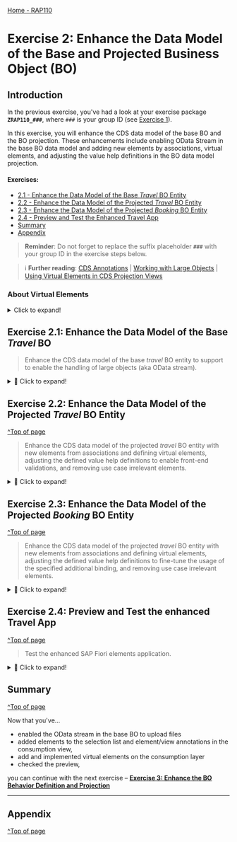 [Home - RAP110](../../README.md)

# Exercise 2: Enhance the Data Model of the Base and Projected Business Object (BO) 

## Introduction
In the previous exercise, you've had a look at your exercise package **`ZRAP110_###`**, where `###` is your group ID (see [Exercise 1](../ex01/README.md)).  

In this exercise, you will enhance the CDS data model of the base BO and the BO projection. These enhancements include enabling OData Stream in the base BO data model and adding new elements by associations, virtual elements, and adjusting the value help definitions in the BO data model projection.

#### Exercises:
- [2.1 - Enhance the Data Model of the Base _Travel_ BO Entity](#exercise-21-enhance-the-data-model-of-the-base-travel-bo)
- [2.2 - Enhance the Data Model of the Projected _Travel_ BO Entity](#exercise-22-enhance-the-data-model-of-the-projected-travel-bo-entity)
- [2.3 - Enhance the Data Model of the Projected _Booking_ BO Entity](#exercise-23-enhance-the-data-model-of-the-projected-booking-bo-entity)
- [2.4 - Preview and Test the Enhanced Travel App](#exercise-24-preview-and-test-the-enhanced-travel-app)
- [Summary](#summary)
- [Appendix](#appendix) 

> **Reminder**: Do not forget to replace the suffix placeholder **`###`** with your group ID in the exercise steps below. 

> ℹ **Further reading**: [CDS Annotations](https://help.sap.com/docs/btp/sap-abap-restful-application-programming-model/cds-annotations) | [Working with Large Objects](https://help.sap.com/docs/btp/sap-abap-restful-application-programming-model/working-with-large-objects) | [Using Virtual Elements in CDS Projection Views](https://help.sap.com/docs/btp/sap-abap-restful-application-programming-model/using-virtual-elements-in-cds-projection-views) 


### About Virtual Elements

<details>
  <summary> Click to expand!</summary>
  
> Virtual elements represent transient fields in business applications. They are used to define additional CDS elements that are not persisted on the database, but calculated during runtime using ABAP classes that implement the virtual element interface. They are defined at the level of CDS projection views as additional elements within the SELECT list. 
> 
> The OData service metadata do not differentiate between regular CDS elements with database persistence and virtual elements. 
> Consequently, a virtual element appears in an application UI equal to any other element.
> 
> **Read more**: [Using Virtual Elements in CDS Projection Views](https://help.sap.com/docs/btp/sap-abap-restful-application-programming-model/using-virtual-elements-in-cds-projection-views)

</details>


## Exercise 2.1: Enhance the Data Model of the Base _Travel_ BO 

> Enhance the CDS data model of the base _travel_ BO entity to support to enable the handling of large objects (aka OData stream).

<details>
  <summary>🔵 Click to expand!</summary>
  
### Exercise 2.1.1: Enhance the Data Model of the Base _Travel_ BO Entity
[^Top of page](#)

> Adjust the CDS data model of the base _Travel_ BO entity in view entity ![datadefinition](../images/adt_ddls.png)**`ZRAP110_R_TravelTP_###`** to enable the handling of large objects in your Fiori elements app. 
> 
> By doing that, you will give end-users the option to upload and download images from your _Travel_ app. 

<details>
  <summary>🟣 Click to expand!</summary>
 
 1. Go to the **Project Explorer**, open the CDS data definiton ![datadefinition](../images/adt_ddls.png)**`ZRAP110_R_TravelTP_###`**.
  
 2. Enable the OData Stream by adding the appropriate annotations to the elements **`Attachment`** and **`MimeType`** as shown on the screenshot. Use the code snippets provided below .
 
     - For the element **`Attachment`** - which is used to store the LOB (aka stream) and must be bound to a MIME type:
     ```ABAP
       @Semantics.largeObject: { mimeType: 'MimeType',    //case-sensitive
                                 fileName: 'FileName',    //case-sensitive
                                 //acceptableMimeTypes: ['image/png', 'image/jpeg'],
                                 contentDispositionPreference: #ATTACHMENT }
     ``` 
 
     - For the element **`MimeType`** - which is used to indicates the content type of the attachment: 
     ```ABAP
        @Semantics.mimeType: true
     ```
  
    <img src="images/ex2.png" alt="Base Travel BO view" width="50%">   
  
    <details>
      <summary>About the annotation `@Semantics.largeObject`</summary>

      Here is a short explanation of the attributes of the element annotation **`@Semantics.largeObject`** : 

       - **`mimeType`**: It is a mandatory attribute which indicates the name of the field containing the type of a MIME object. The value is-case sentitive.
       - **`fileName`**: It is an optional attribute which indicates the name of the field containing the file name of a MIME object. The value is-case sentitive.
       - **`acceptableMimeTypes`**: It provides the list of acceptable MIME types for the related stream property to restrict or verify the user entry accordingly. If any subtype is accepted, this can be indicated by *.
       - **`contentDispositionPreference`**: It is used to define whether, depending on the browser settings, the file attachment is either displayed in the browser (setting #INLINE) or downloaded when selected (option #ATTACHMENT).  

      [Read more on Semantic Annotations](https://help.sap.com/docs/btp/sap-abap-restful-application-programming-model/semantics-annotations)

     </details>     
      
 3. Save ![save icon](../images/adt_save.png) (**Ctrl+S**) and activate ![activate icon](../images/adt_activate.png) (**Ctrl+F3**) the changes. Close the data definition.

</details>

</details>

## Exercise 2.2: Enhance the Data Model of the Projected _Travel_ BO Entity
[^Top of page](#)
 
> Enhance the CDS data model of the projected _travel_ BO entity with new elements from associations and defining virtual elements, adjusting the defined value help definitions to enable front-end validations, and removing use case irrelevant elements.

 <details>
  <summary>🔵 Click to expand!</summary>
  
### Exercise 2.2.1: Enhance the _Travel_ BO projection view

> Enhance the _Travel_ BO projection view ![datadefinition](../images/adt_ddls.png)**`ZRAP110_C_TravelTP_###`**, aka consumption view.

 <details>
  <summary>🟣 Click to expand!</summary>

 1. Performing classic adjustment tasks such as adding new elements from associations, specifying associated text elements, removing use case irrelevant elements have already been introduced and explained in [RAP100](https://github.com/SAP-samples/abap-platform-rap-workshops/tree/main/rap1xx/rap100#exercises). 
   
    Replace the whole data definition of the _travel_ BO projection view ![datadefinition](../images/adt_ddls.png)**`ZRAP110_C_TravelTP_###`** with the source code from the document provided below.
  
    Replace all occurences of the placeholder **`###`** with your group ID using **Ctrl+F**.
    
    > **Hint**: The changed lines are marked with a comment in the provided source code.
  
    ▶📄 **Source code document:** ![ddls icon](../images/adt_ddls.png)[CDS Projection View ZRAP110_C_TRAVELTP_###](sources/EX02_DDLS_ZRAP110_C_TRAVELTP.txt)       
  
 2. Now, go ahead and define the virtual element **`OverallStatusIndicator`** that will be used to specify the criticality of the travel overall status in the _Travel_ app in the metadata extension later on. The end-user label of this element is **`Overall Status Indicator`**. 
 
    The keyword **`virtual`** must be specified in front of the element and the name of the calculation class must be specified in the annotation **`@ObjectModel.virtualElementCalculatedBy`**. The ABAP class ![class icon](../images/adt_class.png)**`ZRAP110_CALC_TRAV_ELEM_###`** will be used to calculate this virtual element is specified.   
   
    Uncomment in the _Travel_ BO projection view ![datadefinition](../images/adt_ddls.png)**`ZRAP110_C_TravelTP_###`** the code snippet below placed after the element **`OverallStatusText`** in the SELECT list as shown on the screenshot and replace the placeholder **`###`** with your group ID.
  
    ```ABAP
              @ObjectModel.virtualElementCalculatedBy: 'ABAP:ZRAP110_CALC_TRAV_ELEM_###'
              @EndUserText.label: 'Overall Status Indicator'
      virtual OverallStatusIndicator : abap.int2,
    ```                      
  
    <img src="images/ex2x1.png" alt="ABAP Class" width="50%">
   
    >  ℹ **Info:** Due to time constraint, a skelleton of the class **`ABAP:ZRAP110_CALC_TRAV_ELEM_###`* has been already generated in your exercise package. You will enhance its implementation in the step 2.4.   
  
 3. Save ![save icon](../images/adt_save.png) (**Ctrl+S**) and activate ![activate icon](../images/adt_activate.png) (**Ctrl+F3**) the changes. Close the data definition.  

</details>

### Exercise 2.2.2: Calculate the Virtual Elements of the _Travel_ BO Entity

> Implement the logic of the virtual element **`OverallStatusIndicator`** in the ABAP Class ![class icon](../images/adt_class.png)**`ZRAP110_CALC_TRAV_ELEM_###`**, where `###`is your group ID.

 <details>
  <summary>🟣 Click to expand!</summary>

 1. Open your ABAP class ![class icon](../images/adt_class.png)**`ZRAP110_CALC_TRAV_ELEM_###`** and have a look at the available source code.
    
    > ⚠ **Error**: Please remove the statement **`interfaces IF_SADL_EXIT .`**  erroneously inserted by the generator into the class definition section. This is due to a bug that is currently under investigation.           

    Your source code will look like this:
   
    <img src="images/ex203.png" alt="ABAP Class" width="50%">
  
    **Brief explanation**: 
    <details>
      <summary> Click to expand!</summary>
   
      - The class implements the virtual element interface **`IF_SADL_EXIT_CALC_ELEMENT_READ`** that must be implemented by calculation classes for virtual elements.
  
      - The method **`IF_SADL_EXIT_CALC_ELEMENT_READ~GET_CALCULATION_INFO`** provides a list of all elements that are required for calculating the values of the virtual elements in the requested entity. This method is called during runtime before the retrieval of data from the database to ensure that all necessary elements for calculation are filled with data.
  
      - The method **`IF_SADL_EXIT_CALC_ELEMENT_READ~CALCULATE`** executes the value calculation for the virtual element. This method is called during runtime after data is retrieved from the database. The elements needed for the calculation of the virtual elements are already inside the data table passed to this method. The method returns a table that contains the values of the requested virtual elements.
    
      > **Read more**: [Using Virtual Elements in CDS Projection](https://help.sap.com/docs/btp/fc4c71aa50014fd1b43721701471913d/319380e0cef94051ae9aa292ffadb59a.html)

    </details>      
      
 2. Define the class method interface **`calculate_trav_status_ind`** in the public section of the class definition where the proper calculation of the virtual element **`OverallStatusIndicator`** will take place. The method is declared as class method to have the possibility to access it externaly, for example, from a function.
  
    For that, insert the code snippet provided below after the statement _`interfaces IF_SADL_EXIT_CALC_ELEMENT_READ.`_ in the class definition and replace all occurences of the placeholder **`###`** with your group ID.   
  
    ```ABAP
    CLASS-METHODS:
      calculate_trav_status_ind
        IMPORTING is_original_data TYPE ZRAP110_C_TravelTP_###
        RETURNING VALUE(result)    TYPE ZRAP110_C_TravelTP_###.
    ```      
  
     Your source code should look like this:
     
     <img src="images/ex2x2.png" alt="ABAP Class" width="50%">
 
  
 3. Press the light bulb symbol on the left side or use the ADT Quick Fix (**Ctrl+1**) to add the missing method implementations. Set the cursor before your method **`calculate_trav_status_ind`** and press **CTRL + 1**, select **Add implementation for `calculate_trav_status_ind`**.

    Your source code should look like this:
     
    <img src="images/ex2x11.png" alt="ABAP Class" width="50%">
  
 4. Implement the methods **`calculate_trav_status_ind`**.
     
    The logic is quite simple: the criticality indicator ( 1  = red | 2 = orange  | 3 = green) is bound to the overall travel status:
     - If travel status is _accepted_, then the criticality is `3`, i.e. green.
     - If travel status is _open_, then the criticality is `2`, i.e. orange.
     - If travel status is _rejected_, then the criticality is `1`, i.e. red.
   
    For that, replace the empty method implementation of **`calculate_trav_status_ind`** with the code snippet provided below.
  
    ```ABAP
      METHOD calculate_trav_status_ind.   
        result = CORRESPONDING #( is_original_data ).

        "travel status indicator
        "(criticality: 1  = red | 2 = orange  | 3 = green)  
        CASE result-OverallStatus.
          WHEN 'X'.
            result-OverallStatusIndicator = 1.
          WHEN 'O'.
            result-OverallStatusIndicator = 2.
          WHEN 'A'.
            result-OverallStatusIndicator = 3.        
          WHEN OTHERS.
        ENDCASE.
      ENDMETHOD.   
    ```   
   
    <img src="images/ex206.png" alt="ABAP Class" width="50%">
  
 5. Now, uncomment the method call **`calculate_trav_status_ind`** within the method **`CALCULATE`**.
   
    > `<fs_trav_original_data> = zrap110_calc_trav_elem_###=>calculate_trav_status_ind( <fs_trav_original_data> ).`
  
    <img src="images/ex207.png" alt="ABAP Class" width="80%">  
  
 6. Save ![save icon](../images/adt_save.png) (**Ctrl+S**) and activate ![activate icon](../images/adt_activate.png) (**Ctrl+F3**) the changes. Close the ABAP class.
   
</details>

</details>  
  
## Exercise 2.3: Enhance the Data Model of the Projected _Booking_ BO Entity
[^Top of page](#)

> Enhance the CDS data model of the projected _travel_ BO entity with new elements from associations and defining virtual elements, adjusting the defined value help definitions to fine-tune the usage of the specified additional binding, and removing use case irrelevant elements.

 <details>
  <summary>🔵 Click to expand!</summary>

 ### Exercise 2.3.1: Enhance the _Booking_ BO projection view

> Enhance the _Booking_ BO projection view ![ddls icon](../images/adt_ddls.png)**`ZRAP110_C_BookingTP_###`**.   
> 
> Beside basic minor classic adjustments, you will add four (4) virtual elements to the data model: 
>   
>   - **`BookingStatusIndicator`** that will be used to determine the criticality of the booking status on Fiori elements UIs in the metadata extension later on. End-user label is "_Overall Status Indicator_".   
>   - **`InitialDaysToFlight`** that will be used to calculate the initial number of days between the flight date and the booking date (_flight date - booking date_). the end-user label is "_Initial Days to Flight_".     
>   - **`RemainingDaysToFlight`** that will be used to calculate the remaining number of days before the flight (_flight date - current date_). End-user label is "_Remaining Days to Flight_".    
>   - **`DaysToFlightIndicator`** that will be used to calculate the criticality indicator for the remaining days to flight. The end-user label is "_Days to Flight Indicator_".         
 
 <details>
  <summary>🟣 Click to expand!</summary>
 
 1. Open the CDS projection view ![datadefinition](../images/adt_ddls.png)**`ZRAP110_C_BookingTP_###`**. 
  
 2. Similarly to Exercise 2.2.1 basic adjustments will be carried out by simply replacing the complete data definition of your _Booking_ BO projection view with the source code provided in the source code document linked below. 
   
    Replace all occurences of the placeholder **`###`** with your group ID using **Ctrl+F**.
 
    ▶📄 **Source code document**: ![ddls icon](../images/adt_ddls.png)[CDS projection view ZRAP110_C_BookingTP_###](sources/EX02_DDLS_ZRAP110_C_BOOKINGTP.txt)  
  
 3. Now, define the four (4) new virtual elements **`BookingStatusIndicator`**, **`InitialDaysToFlight`**, **`RemainingDaysToFlight`**, and **`RemainingDaysToFlight`**. Their values will be determined in the ABAP class **`ZRAP110_CALC_BOOK_ELEM_###`**.
      
    For that, uncomment the code snippet below placed after the element **`BookingStatusText`** in the SELECT list as shown on the screenshot and replace the placeholders **`###`** with your group ID.
       
    <img src="images/ex2x3.png" alt="ABAP Class" width="70%">

    <details>
      <summary>Source code</summary>   
        
      ```ABAP
              @ObjectModel.virtualElementCalculatedBy: 'ABAP:ZRAP110_CALC_BOOK_ELEM_###'
              @EndUserText.label: 'Booking Status Indicator'
      virtual BookingStatusIndicator : abap.int2,

              @ObjectModel.virtualElementCalculatedBy: 'ABAP:ZRAP110_CALC_BOOK_ELEM_###'
              @EndUserText.label: 'Initial Days to Flight'
      virtual InitialDaysToFlight    : abap.int1,

              @ObjectModel.virtualElementCalculatedBy: 'ABAP:ZRAP110_CALC_BOOK_ELEM_###'
              @EndUserText.label: 'Remaining Days to Flight'
      virtual RemainingDaysToFlight  : abap.int1,

              @ObjectModel.virtualElementCalculatedBy: 'ABAP:ZRAP110_CALC_BOOK_ELEM_###'
              @EndUserText.label: 'Days to Flight Indicator'
      virtual DaysToFlightIndicator  : abap.int1,      
      ``` 
      
    </details>
     
 5. Save ![save icon](../images/adt_save.png) (**Ctrl+S**) and activate ![activate icon](../images/adt_activate.png) (**Ctrl+F3**) the changes. Close the data definition.  
  
</details>

### Exercise 2.3.2: Calculate the Virtual Elements of the _Booking_ BO Entity 
[^Top of page](#)

> Implement the logic of the different virtual elements of the _booking_ BO entity in the ABAP Class ![class icon](../images/adt_class.png)**`ZRAP110_CALC_BOOK_ELEM_###`**, where `###`is your group ID.

 <details>
  <summary>🟣 Click to expand!</summary>

 1. Open your ABAP class ![ABAP class](../images/adt_class.png)**`ZRAP110_CALC_BOOK_ELEM_###`** and have a look at it. It is similar to the ABAP class `ZRAP110_CALC_TRAV_ELEM_###` and the princip is the same.
      
    > ⚠ **Error**: Please remove the statement **`interfaces IF_SADL_EXIT .`**  erroneously inserted by the generator into the class definition section. This is due to a bug that is currently under investigation.       
        
 2. Define the class method interface **`calculate_days_to_flight`** in the public section of the class definition. 

    For that, insert the code snippet provided below after the statement _`interfaces IF_SADL_EXIT_CALC_ELEMENT_READ.`_ in the class definition and replace all occurences of the placeholder **`###`** with your group ID.

    ```ABAP
      CLASS-METHODS:
        calculate_days_to_flight
          IMPORTING is_original_data TYPE ZRAP110_C_BookingTP_###
          RETURNING VALUE(result)    TYPE ZRAP110_C_BookingTP_###.
    ```      
  
     Your source code should look like this:
     
     <img src="images/ex2x13.png" alt="ABAP Class" width="50%">
  
 3. Save ![save icon](../images/adt_save.png) (**Ctrl+S**) the changes. 
  
 4. Press the light bulb symbol on the left side or use the ADT Quick Fix (**Ctrl+1**) to add the missing method implementations. Set the cursor before your method **`calculate_days_to_flight`** and press **CTRL + 1**, select **Add implementation for `calculate_days_to_flight`**.

    Your source code should look like this:
     
    <img src="images/ex2x14.png" alt="ABAP Class" width="50%">  
  
 5. Implement the method **`calculate_days_to_flight`** which calculates the value of the virtual element defined in the _booking_ BO entity.

    For that, replace the empty method implementation of **`calculate_days_to_flight`** with the code snippet provided below.   
  
    ```ABAP
      METHOD calculate_days_to_flight.
        DATA(today) = cl_abap_context_info=>get_system_date( ).

        result = CORRESPONDING #( is_original_data ).

        "VE InitialDaysToFlight: initial days to flight
        DATA(initial_days) = result-FlightDate - result-BookingDate.
        IF initial_days > 0 and initial_days < 999.
    *    IF initial_days > 0 .
          result-InitialDaysToFlight =  initial_days.
        ELSE.
          result-InitialDaysToFlight = 0.
        ENDIF.

        "VE RemainingDaysToFlight: remaining days to flight
        DATA(remaining_days) = result-FlightDate - today.
        IF remaining_days < 0 OR remaining_days > 999.
          result-RemainingDaysToFlight = 0.
        ELSE.
          result-RemainingDaysToFlight =  result-FlightDate - today.
        ENDIF.

        "VE DaysToFlightIndicator: remaining days to flight *indicator*
        "(dataPoint: 1 = red | 2 = orange | 3 = green | 4 = grey | 5 = bleu)
        IF remaining_days >= 6.
          result-DaysToFlightIndicator = 3.       "green
        ELSEIF remaining_days <= 5 AND remaining_days >= 3.
          result-DaysToFlightIndicator = 2.       "orange
        ELSEIF remaining_days <= 2 AND remaining_days >= 0.
          result-DaysToFlightIndicator = 1.       "red
        ELSE.
          result-DaysToFlightIndicator = 4.       "grey
        ENDIF.

        "VE BookingStatusIndicator: booking status indicator
        "(criticality: 1  = red | 2 = orange  | 3 = green)
        CASE result-BookingStatus.
          WHEN 'X'.
            result-BookingStatusIndicator = 1.
          WHEN 'N'.
            result-BookingStatusIndicator = 2.
          WHEN 'B'.
            result-BookingStatusIndicator = 3.
          WHEN OTHERS.
        ENDCASE.
      ENDMETHOD.
    ```  
    
    <details>
      <summary>About the virtual elements</summary>
       - **`BookingStatusIndicator`**: For the UI coloring - 1  = red (Cancelled) | 2 = orange (Open)  | 3 = green (Booked)
       - **`InitialDaysToFlight`**: The initial number of days between the flight date and the booking date (_flight date - booking date_). 
       - **`RemainingDaysToFlight`**: The number of days until departure from today.   
       - **`DaysToFlightIndicator`**: The criticality/coloring for the remaining days to flight    
            Colors: 1 = red | 2 = orange | 3 = green | 4 = grey | 5 = bleu
     </details>      
   
 7. Now, uncomment the method call **`calculate_trav_status_ind`** within the method **`CALCULATE`**.
   
    > `<fs_book_original_data> = zrap110_calc_book_elem_###=>calculate_days_to_flight( <fs_book_original_data> ).`
  
    <img src="images/ex2x15.png" alt="ABAP Class" width="80%">  
   
 8. Save ![save icon](../images/adt_save.png) (**Ctrl+S**) and activate ![activate icon](../images/adt_activate.png) (**Ctrl+F3**) the changes. Close the ABAP class. 
   
</details>

</details>
   
## Exercise 2.4: Preview and Test the enhanced Travel App
[^Top of page](#)

> Test the enhanced SAP Fiori elements application.   

 <details>
  <summary>🔵 Click to expand!</summary>
   
 1. Refresh your browser or start the  SAP Fiori elements app preview from your service binding ![../servicebinding](../images/adt_srvb.png) **`ZRAP110_UI_TRAVEL_O4_###`** by double-clickin the _**Travel**_ entity set.
   
    If you haven't created any entries, please do one travel entry now.
 
 2. Click **Go** on the app and check the result.
   
    <img src="images/ex2x4.png" alt="ABAP Class" width="80%">  
     
 3. Press the respective **_Gear_** icon and check their calculated values. 
   
    <img src="images/ex2x10.png" alt="ABAP Class" width="80%">   
   
    Now add the missing column (virtual elements) **Overall Status Indicator** on the list report and click **OK**.
   
    <img src="images/ex2x5.png" alt="ABAP Class" width="50%">  
   
 4. Now you can see the **Overall Status Indicator**.
   
    <img src="images/ex2x6.png" alt="ABAP Class" width="80%">  

 5. Select your entry.
   
    <img src="images/ex2x7.png" alt="ABAP Class" width="80%">   
   
    Now click **Edit**.
   
    <img src="images/ex2x8.png" alt="ABAP Class" width="80%">  
   
    Now you can see, that you are able to upload attachement on the _Booking_ object page. 
   
    <img src="images/ex2x9.png" alt="ABAP Class" width="80%">  

</details>


## Summary 
[^Top of page](#)

Now that you've... 
- enabled the OData stream in the base BO to upload files
- added elements to the selection list and element/view annotations in the consumption view,
- add and implemented virtual elements on the consumption layer  
- checked the preview,

you can continue with the next exercise – **[Exercise 3: Enhance the BO Behavior Definition and Projection](../ex03/README.md)**

---

## Appendix
[^Top of page](#)
<!--
Find the full solution source code of all ![tabl](../images/adt_tabl.png)database tables, CDS artefacts ( ![ddls](../images/adt_ddls.png)views,  ![ddlx](../images/adt_ddlx.png)metadata extensions and  ![bdef](../images/adt_bdef.png)behavior), ![class](../images/adt_class.png) ABAP classes, and ![servicebinding](../images/adt_srvb.png) service definition used in this workshop in the [**sources**](../sources) folder. 
  
Don't forget to replace all occurences of the placeholder `###` in the provided source code with your group ID using the ADT _Replace All_ function (_Ctrl+F_).
-->  
